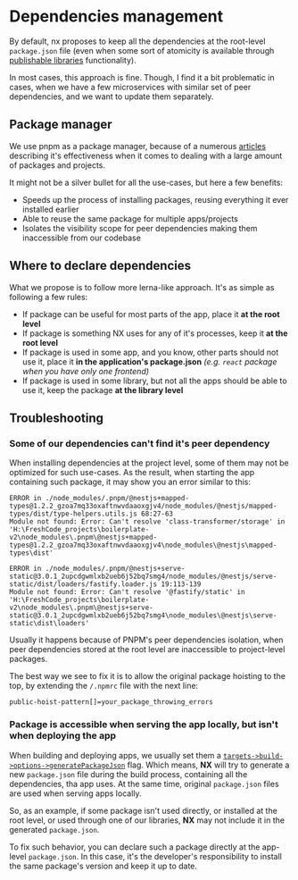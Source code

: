 # Dependencies management

By default, nx proposes to keep all the dependencies at the root-level `package.json` file (even when some sort of atomicity is available through [publishable libraries](https://nx.dev/more-concepts/buildable-and-publishable-libraries#publishable-libraries) functionality).

In most cases, this approach is fine. Though, I find it a bit problematic in cases, when we have a few microservices with similar set of peer dependencies, and we want to update them separately.

## Package manager
We use pnpm as a package manager, because of a numerous [articles](https://www.atatus.com/blog/npm-vs-yarn-vs-pnpm/) describing it's effectiveness when it comes to dealing with a large amount of packages and projects.

It might not be a silver bullet for all the use-cases, but here a few benefits:
- Speeds up the process of installing packages, reusing everything it ever installed earlier
- Able to reuse the same package for multiple apps/projects
- Isolates the visibility scope for peer dependencies making them inaccessible from our codebase

## Where to declare dependencies
What we propose is to follow more lerna-like approach. It's as simple as following a few rules:
- If package can be useful for most parts of the app, place it **at the root level**
- If package is something NX uses for any of it's processes, keep it **at the root level**
- If package is used in some app, and you know, other parts should not use it, place it **in the application's package.json** *(e.g. `react` package when you have only one frontend)*
- If package is used in some library, but not all the apps should be able to use it, keep the package **at the library level**

## Troubleshooting
### Some of our dependencies can't find it's peer dependency
When installing dependencies at the project level, some of them may not be optimized for such use-cases. As the result, when starting the app containing such package, it may show you an error similar to this:
```
ERROR in ./node_modules/.pnpm/@nestjs+mapped-types@1.2.2_gzoa7mq33oxaftnwvdaaoxgjv4/node_modules/@nestjs/mapped-types/dist/type-helpers.utils.js 68:27-63
Module not found: Error: Can't resolve 'class-transformer/storage' in 'H:\FreshCode_projects\boilerplate-v2\node_modules\.pnpm\@nestjs+mapped-types@1.2.2_gzoa7mq33oxaftnwvdaaoxgjv4\node_modules\@nestjs\mapped-types\dist'

ERROR in ./node_modules/.pnpm/@nestjs+serve-static@3.0.1_2upcdgwmlxb2ueb6j52bq7smg4/node_modules/@nestjs/serve-static/dist/loaders/fastify.loader.js 19:113-139
Module not found: Error: Can't resolve '@fastify/static' in 'H:\FreshCode_projects\boilerplate-v2\node_modules\.pnpm\@nestjs+serve-static@3.0.1_2upcdgwmlxb2ueb6j52bq7smg4\node_modules\@nestjs\serve-static\dist\loaders'
```
Usually it happens because of PNPM's peer dependencies isolation, when peer dependencies stored at the root level are inaccessible to project-level packages.

The best way we see to fix it is to allow the original package hoisting to the top, by extending the `/.npmrc` file with the next line:
```
public-hoist-pattern[]=your_package_throwing_errors
```
### Package is accessible when serving the app locally, but isn't when deploying the app
When building and deploying apps, we usually set them a [`targets->build->options->generatePackageJson`](https://nx.dev/packages/webpack/executors/webpack#generatepackagejson) flag. 
Which means, **NX** will try to generate a new `package.json` file during the build process, containing all the dependencies, tha app uses.
At the same time, original `package.json` files are used when serving apps locally.

So, as an example, if some package isn't used directly, or installed at the root level, or used through one of our libraries, **NX** may not include it in the generated `package.json`.

To fix such behavior, you can declare such a package directly at the app-level `package.json`. In this case, it's the developer's responsibility to install the same package's version and keep it up to date.
